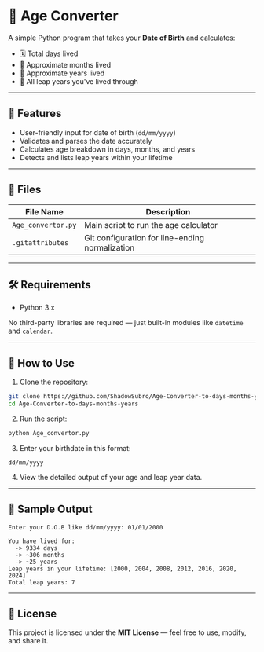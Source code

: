 # 🧮 Age Converter

A simple Python program that takes your **Date of Birth** and calculates:

- 🗓️ Total days lived  
- 📅 Approximate months lived  
- 📆 Approximate years lived  
- 🔁 All leap years you've lived through

---

## 🚀 Features

- User-friendly input for date of birth (`dd/mm/yyyy`)
- Validates and parses the date accurately
- Calculates age breakdown in days, months, and years
- Detects and lists leap years within your lifetime

---

## 📁 Files

| File Name          | Description                                     |
|--------------------|-------------------------------------------------|
| `Age_convertor.py` | Main script to run the age calculator           |
| `.gitattributes`   | Git configuration for line-ending normalization |

---

## 🛠️ Requirements

- Python 3.x

No third-party libraries are required — just built-in modules like `datetime` and `calendar`.

---

## 🧪 How to Use

1. Clone the repository:

```bash
git clone https://github.com/ShadowSubro/Age-Converter-to-days-months-years.git
cd Age-Converter-to-days-months-years
```

2. Run the script:

```bash
python Age_convertor.py
```

3. Enter your birthdate in this format:

```
dd/mm/yyyy
```

4. View the detailed output of your age and leap year data.

---

## 📸 Sample Output

```
Enter your D.O.B like dd/mm/yyyy: 01/01/2000

You have lived for:
  -> 9334 days
  -> ~306 months
  -> ~25 years
Leap years in your lifetime: [2000, 2004, 2008, 2012, 2016, 2020, 2024]
Total leap years: 7
```

---

## 📄 License

This project is licensed under the **MIT License** — feel free to use, modify, and share it.
